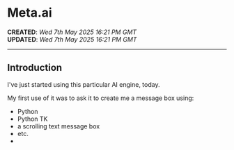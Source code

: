 # Meta.ai

**CREATED**: *Wed 7th May 2025 16:21 PM GMT*  
**UPDATED**: *Wed 7th May 2025 16:21 PM GMT*  

-----

## Introduction

I've just started using this particular AI engine, today.  

My first use of it was to ask it to create me a message box using:  
- Python  
- Python TK  
- a scrolling text message box  
- etc.
- 
